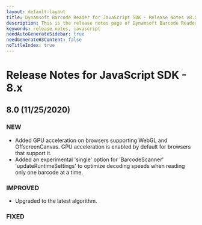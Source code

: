 ```yaml
---
layout: default-layout
title: Dynamsoft Barcode Reader for JavaScript SDK - Release Notes v8.x
description: This is the release notes page of Dynamsoft Barcode Reader for JavaScript SDK v8.x.
keywords: release notes, javascript
needAutoGenerateSidebar: true
needGenerateH3Content: false
noTitleIndex: true
---
```


# Release Notes for JavaScript SDK - 8.x

## 8.0 (11/25/2020)

### NEW

- Added GPU acceleration on browsers supporting WebGL and OffscreenCanvas. GPU acceleration is enabled by default for browsers that support it.
- Added an experimental 'single' option for 'BarcodeScanner' 'updateRuntimeSettings' to optimize decoding speeds when reading only one barcode at a time.

### IMPROVED

- Upgraded to the latest algorithm.

### FIXED